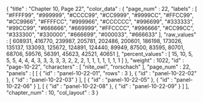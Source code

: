 {
  "title" : "Chapter 10, Page 22",
  "color_data" : {
    "page_num" : 22,
    "labels" : [
      "#FFFF99",
      "#999999",
      "#CCCC99",
      "#CC9999",
      "#9999CC",
      "#FFCC99",
      "#CC9966",
      "#FFFFCC",
      "#999966",
      "#CCCCCC",
      "#996699",
      "#333333",
      "#99CC99",
      "#666666",
      "#669999",
      "#FFCCCC",
      "#996666",
      "#CC99CC",
      "#333300",
      "#330000",
      "#666699",
      "#000033",
      "#666633"
    ],
    "raw_values" : [
      608931,
      416770,
      239987,
      205781,
      202486,
      200601,
      186198,
      173026,
      135137,
      133093,
      125672,
      124891,
      124440,
      89949,
      87500,
      83595,
      80701,
      68706,
      59576,
      56391,
      45623,
      42521,
      40651
    ],
    "percent_values" : [
      15,
      10,
      5,
      5,
      5,
      4,
      4,
      4,
      3,
      3,
      3,
      3,
      3,
      2,
      2,
      2,
      1,
      1,
      1,
      1,
      1,
      1,
      1
    ]
  },
  "weight" : 1022,
  "id" : "page-10-22",
  "characters" : [
    "nite_owl",
    "rorschach"
  ],
  "page_num" : 22,
  "panels" : [
    [
      {
        "id" : "panel-10-22-01",
        "rows" : 3
      },
      {
        "id" : "panel-10-22-02"
      },
      {
        "id" : "panel-10-22-03"
      }
    ],
    [
      {
        "id" : "panel-10-22-05"
      },
      {
        "id" : "panel-10-22-06"
      }
    ],
    [
      {
        "id" : "panel-10-22-08"
      },
      {
        "id" : "panel-10-22-09"
      }
    ]
  ],
  "chapter_num" : 10,
  "col_layout" : 3
}
